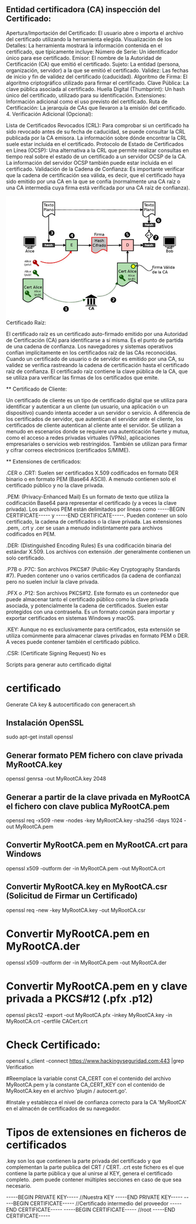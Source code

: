 

## Entidad certificadora (CA) inspección del Certificado:

Apertura/Importación del Certificado: El usuario abre o importa el archivo del certificado utilizando la herramienta elegida.
Visualización de los Detalles: La herramienta mostrará la información contenida en el certificado, que típicamente incluye:
Número de Serie: Un identificador único para ese certificado.
Emisor: El nombre de la Autoridad de Certificación (CA) que emitió el certificado.
Sujeto: La entidad (persona, organización, servidor) a la que se emitió el certificado.
Validez: Las fechas de inicio y fin de validez del certificado (caducidad).
Algoritmo de Firma: El algoritmo criptográfico utilizado para firmar el certificado.
Clave Pública: La clave pública asociada al certificado.
Huella Digital (Thumbprint): Un hash único del certificado, utilizado para su identificación.
Extensiones: Información adicional como el uso previsto del certificado.
Ruta de Certificación: La jerarquía de CAs que llevaron a la emisión del certificado.
4. Verificación Adicional (Opcional):

Lista de Certificados Revocados (CRL): Para comprobar si un certificado ha sido revocado antes de su fecha de caducidad, se puede consultar la CRL publicada por la CA emisora. La información sobre dónde encontrar la CRL suele estar incluida en el certificado.
Protocolo de Estado de Certificados en Línea (OCSP): Una alternativa a la CRL que permite realizar consultas en tiempo real sobre el estado de un certificado a un servidor OCSP de la CA. La información del servidor OCSP también puede estar incluida en el certificado.
Validación de la Cadena de Confianza: Es importante verificar que la cadena de certificación sea válida, es decir, que el certificado haya sido emitido por una CA en la que se confía (normalmente una CA raíz o una CA intermedia cuya firma está verificada por una CA raíz de confianza).

<img style="float:left" alt="Entidad Certificadora" src="https://github.com/hackingyseguridad/certificado/blob/master/ca.jpg">

Certificado Raíz:

El certificado raíz es un certificado auto-firmado emitido por una Autoridad de Certificación (CA) para identificarse a sí misma. Es el punto de partida de una cadena de confianza. Los navegadores y sistemas operativos confían implícitamente en los certificados raíz de las CAs reconocidas. Cuando un certificado de usuario o de servidor es emitido por una CA, su validez se verifica rastreando la cadena de certificación hasta el certificado raíz de confianza. El certificado raíz contiene la clave pública de la CA, que se utiliza para verificar las firmas de los certificados que emite.

** Certificado de Cliente:

Un certificado de cliente es un tipo de certificado digital que se utiliza para identificar y autenticar a un cliente (un usuario, una aplicación o un dispositivo) cuando intenta acceder a un servidor o servicio. A diferencia de los certificados de servidor, que autentican el servidor ante el cliente, los certificados de cliente autentican al cliente ante el servidor. Se utilizan a menudo en escenarios donde se requiere una autenticación fuerte y mutua, como el acceso a redes privadas virtuales (VPNs), aplicaciones empresariales o servicios web restringidos. También se utilizan para firmar y cifrar correos electrónicos (certificados S/MIME).

** Extensiones de certificados:

.CER o .CRT: Suelen ser certificados X.509 codificados en formato DER binario o en formato PEM (Base64 ASCII). A menudo contienen solo el certificado público y no la clave privada.

.PEM: (Privacy-Enhanced Mail) Es un formato de texto que utiliza la codificación Base64 para representar el certificado (y a veces la clave privada). Los archivos PEM están delimitados por líneas como -----BEGIN CERTIFICATE----- y -----END CERTIFICATE-----. Pueden contener un solo certificado, la cadena de certificados o la clave privada. Las extensiones .pem, .crt y .cer se usan a menudo indistintamente para archivos codificados en PEM.

.DER: (Distinguished Encoding Rules) Es una codificación binaria del estándar X.509. Los archivos con extensión .der generalmente contienen un solo certificado.

.P7B o .P7C: Son archivos PKCS#7 (Public-Key Cryptography Standards #7). Pueden contener uno o varios certificados (la cadena de confianza) pero no suelen incluir la clave privada.

.PFX o .P12: Son archivos PKCS#12. Este formato es un contenedor que puede almacenar tanto el certificado público como la clave privada asociada, y potencialmente la cadena de certificados. Suelen estar protegidos con una contraseña. Es un formato común para importar y exportar certificados en sistemas Windows y macOS.

.KEY: Aunque no es exclusivamente para certificados, esta extensión se utiliza comúnmente para almacenar claves privadas en formato PEM o DER. A veces puede contener también el certificado público.

.CSR: (Certificate Signing Request) No es 

Scripts para generar auto certificado digital 

# certificado

Generate CA key & autocertificado con generacert.sh

## Instalación OpenSSL
sudo apt-get install openssl

## Generar formato PEM fichero con clave privada MyRootCA.key 
openssl genrsa -out MyRootCA.key 2048

## Generar a partir de la clave privada en MyRootCA el fichero con clave publica MyRootCA.pem
openssl req -x509 -new -nodes -key MyRootCA.key -sha256 -days 1024 -out MyRootCA.pem

## Convertir MyRootCA.pem en MyRootCA.crt para Windows
openssl x509 -outform der -in MyRootCA.pem -out MyRootCA.crt

## Convertir MyRootCA.key en MyRootCA.csr (Solicitud de Firmar un Certificado)
openssl req -new -key MyRootCA.key -out MyRootCA.csr

# Convertir MyRootCA.pem en MyRootCA.der
openssl x509 -outform der -in MyRootCA.pem -out MyRootCA.der

# Convertir MyRootCA.pem en y clave privada a PKCS#12 (.pfx .p12)
openssl pkcs12 -export -out MyRootCA.pfx -inkey MyRootCA.key -in MyRootCA.crt -certfile CACert.crt

# Check Certificado:
openssl s_client -connect https://www.hackingyseguridad.com:443 |grep Verification

#Reemplace la variable const CA_CERT con el contenido del archivo MyRootCA.pem y la constante CA_CERT_KEY con el contenido de MyRootCA.key en el archivo 'plugin / autocert.go'.

#Instale y establezca el nivel de confianza correcto para la CA 'MyRootCA' en el almacén de certificados de su navegador.

# Tipos de extensiones en ficheros de certificados

.key son los que contienen la parte privada del certificado y que complementan la parte publica del CRT / CERT.
.crt este fichero es el que contiene la parte pública y que al unirse al KEY, genera el certificado completo.
.pem puede contener múltiples secciones en caso de que sea necesario.

-----BEGIN PRIVATE KEY-----
//Nuestra KEY
-----END PRIVATE KEY-----
-----BEGIN CERTIFICATE-----
//Certificado intermedio del proveedor
-----END CERTIFICATE-----
-----BEGIN CERTIFICATE-----
//root
-----END CERTIFICATE-----
